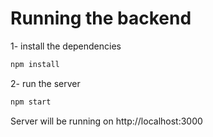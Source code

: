 # Running the backend

1- install the dependencies
```bash
npm install
```

2- run the server
```bash
npm start
```

Server will be running on http://localhost:3000